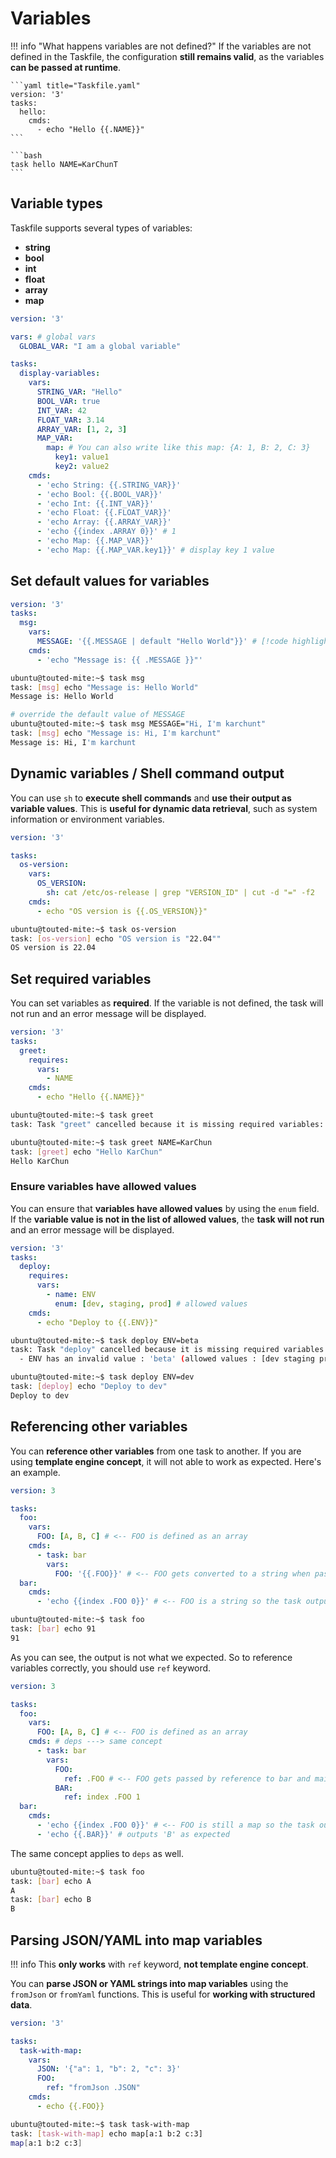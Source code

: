 # Variables

!!! info "What happens variables are not defined?"
    If the variables are not defined in the Taskfile, the configuration **still remains valid**, as the variables **can be passed at runtime**.

    ```yaml title="Taskfile.yaml"
    version: '3'
    tasks:
      hello:
        cmds:
          - echo "Hello {{.NAME}}"
    ```

    ```bash
    task hello NAME=KarChunT
    ```

## Variable types

Taskfile supports several types of variables:

- **string**
- **bool**
- **int**
- **float**
- **array**
- **map**

```yaml title="Taskfile.yaml"
version: '3'

vars: # global vars
  GLOBAL_VAR: "I am a global variable"

tasks:
  display-variables:
    vars:
      STRING_VAR: "Hello"
      BOOL_VAR: true
      INT_VAR: 42
      FLOAT_VAR: 3.14
      ARRAY_VAR: [1, 2, 3]
      MAP_VAR:
        map: # You can also write like this map: {A: 1, B: 2, C: 3}
          key1: value1
          key2: value2
    cmds:
      - 'echo String: {{.STRING_VAR}}'
      - 'echo Bool: {{.BOOL_VAR}}'
      - 'echo Int: {{.INT_VAR}}'
      - 'echo Float: {{.FLOAT_VAR}}'
      - 'echo Array: {{.ARRAY_VAR}}'
      - 'echo {{index .ARRAY 0}}' # 1
      - 'echo Map: {{.MAP_VAR}}'
      - 'echo Map: {{.MAP_VAR.key1}}' # display key 1 value
```

## Set default values for variables

```yaml title="Taskfile.yaml"
version: '3'
tasks:
  msg:
    vars:
      MESSAGE: '{{.MESSAGE | default "Hello World"}}' # [!code highlight]
    cmds:
      - 'echo "Message is: {{ .MESSAGE }}"'
```

```bash title="Demo and output"
ubuntu@touted-mite:~$ task msg 
task: [msg] echo "Message is: Hello World"
Message is: Hello World

# override the default value of MESSAGE
ubuntu@touted-mite:~$ task msg MESSAGE="Hi, I'm karchunt"
task: [msg] echo "Message is: Hi, I'm karchunt"
Message is: Hi, I'm karchunt
```

## Dynamic variables / Shell command output

You can use `sh` to **execute shell commands** and **use their output as variable values**. This is **useful for dynamic data retrieval**, such as system information or environment variables.

```yaml title="Taskfile.yaml"
version: '3'

tasks:
  os-version:
    vars:
      OS_VERSION:
        sh: cat /etc/os-release | grep "VERSION_ID" | cut -d "=" -f2
    cmds:
      - echo "OS version is {{.OS_VERSION}}"
```

```bash title="Demo and output"
ubuntu@touted-mite:~$ task os-version 
task: [os-version] echo "OS version is "22.04""
OS version is 22.04
```

## Set required variables

You can set variables as **required**. If the variable is not defined, the task will not run and an error message will be displayed.

```yaml title="Taskfile.yaml"
version: '3'
tasks:
  greet:
    requires:
      vars:
        - NAME
    cmds:
      - echo "Hello {{.NAME}}"
```

```bash title="Demo and output"
ubuntu@touted-mite:~$ task greet 
task: Task "greet" cancelled because it is missing required variables: NAME

ubuntu@touted-mite:~$ task greet NAME=KarChun
task: [greet] echo "Hello KarChun"
Hello KarChun
```

### Ensure variables have allowed values

You can ensure that **variables have allowed values** by using the `enum` field. If the **variable value is not in the list of allowed values**, the **task will not run** and an error message will be displayed.

```yaml title="Taskfile.yaml"
version: '3'
tasks:
  deploy:
    requires:
      vars:
        - name: ENV
          enum: [dev, staging, prod] # allowed values
    cmds:
      - echo "Deploy to {{.ENV}}"
```

```bash title="Demo and output"
ubuntu@touted-mite:~$ task deploy ENV=beta
task: Task "deploy" cancelled because it is missing required variables:
  - ENV has an invalid value : 'beta' (allowed values : [dev staging prod])

ubuntu@touted-mite:~$ task deploy ENV=dev
task: [deploy] echo "Deploy to dev"
Deploy to dev
```

## Referencing other variables

You can **reference other variables** from one task to another.
If you are using **template engine concept**, it will not able to work as expected. Here's an example.

```yaml title="Taskfile.yaml"
version: 3

tasks:
  foo:
    vars:
      FOO: [A, B, C] # <-- FOO is defined as an array
    cmds:
      - task: bar
        vars:
          FOO: '{{.FOO}}' # <-- FOO gets converted to a string when passed to bar
  bar:
    cmds:
      - 'echo {{index .FOO 0}}' # <-- FOO is a string so the task outputs '91' which is the ASCII code for '[' instead of the expected 'A'
```

```bash title="Demo and Output"
ubuntu@touted-mite:~$ task foo
task: [bar] echo 91
91
```

As you can see, the output is not what we expected. So to reference variables correctly, you should use `ref` keyword.

```yaml title="Taskfile.yaml"
version: 3

tasks:
  foo:
    vars:
      FOO: [A, B, C] # <-- FOO is defined as an array
    cmds: # deps ---> same concept
      - task: bar
        vars:
          FOO:
            ref: .FOO # <-- FOO gets passed by reference to bar and maintains its type
          BAR:
            ref: index .FOO 1
  bar:
    cmds:
      - 'echo {{index .FOO 0}}' # <-- FOO is still a map so the task outputs 'A' as expected
      - 'echo {{.BAR}}' # outputs 'B' as expected
```
The same concept applies to `deps` as well.

```bash title="Demo and Output"
ubuntu@touted-mite:~$ task foo
task: [bar] echo A
A
task: [bar] echo B
B
```

## Parsing JSON/YAML into map variables

!!! info
    This **only works** with `ref` keyword, **not template engine concept**.

You can **parse JSON or YAML strings into map variables** using the `fromJson` or `fromYaml` functions. This is useful for **working with structured data**.

```yaml title="Taskfile.yaml"
version: '3'

tasks:
  task-with-map:
    vars:
      JSON: '{"a": 1, "b": 2, "c": 3}'
      FOO:
        ref: "fromJson .JSON"
    cmds:
      - echo {{.FOO}}
```

```bash title="Demo and Output"
ubuntu@touted-mite:~$ task task-with-map 
task: [task-with-map] echo map[a:1 b:2 c:3]
map[a:1 b:2 c:3]
```
